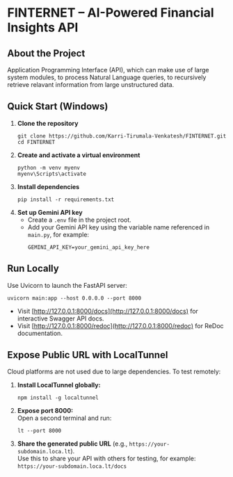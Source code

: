 # FINTERNET – AI-Powered Financial Insights API

## About the Project
Application Programming Interface (API), which can make use of large system modules, to process Natural Language queries, to recursively retrieve relavant information from large unstructured data.

## Quick Start (Windows)
1. **Clone the repository**  
   ```shell
   git clone https://github.com/Karri-Tirumala-Venkatesh/FINTERNET.git
   cd FINTERNET
   ```
2. **Create and activate a virtual environment**  
   ```shell
   python -m venv myenv
   myenv\Scripts\activate
   ```
3. **Install dependencies**  
   ```shell
   pip install -r requirements.txt
   ```
4. **Set up Gemini API key**  
   - Create a `.env` file in the project root.
   - Add your Gemini API key using the variable name referenced in `main.py`, for example:  
     ```
     GEMINI_API_KEY=your_gemini_api_key_here
     ```

## Run Locally
Use Uvicorn to launch the FastAPI server:
```shell
uvicorn main:app --host 0.0.0.0 --port 8000
```
- Visit [http://127.0.0.1:8000/docs](http://127.0.0.1:8000/docs) for interactive Swagger API docs.
- Visit [http://127.0.0.1:8000/redoc](http://127.0.0.1:8000/redoc) for ReDoc documentation.

## Expose Public URL with LocalTunnel
Cloud platforms are not used due to large dependencies. To test remotely:
1. **Install LocalTunnel globally:**  
   ```shell
   npm install -g localtunnel
   ```
2. **Expose port 8000:**  
   Open a second terminal and run:  
   ```shell
   lt --port 8000
   ```
3. **Share the generated public URL** (e.g., `https://your-subdomain.loca.lt`).  
   Use this to share your API with others for testing, for example:  
   `https://your-subdomain.loca.lt/docs`

